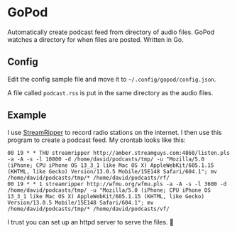 # GoPod
Automatically create podcast feed from directory of audio files. GoPod watches a directory for when files are posted. Written in Go.

## Config

Edit the config sample file and move it to `~/.config/gopod/config.json`.

A file called `podcast.rss` is put in the same directory as the audio files.

## Example

I use [StreamRipper](http://streamripper.sourceforge.net) to record radio stations on the internet. I then use this program to create a podcast feed. My crontab looks like this:

```
00 19 * * THU streamripper http://amber.streamguys.com:4860/listen.pls -a -A -s -l 10800 -d /home/david/podcasts/tmp/ -u "Mozilla/5.0 (iPhone; CPU iPhone OS 13_3_1 like Mac OS X) AppleWebKit/605.1.15 (KHTML, like Gecko) Version/13.0.5 Mobile/15E148 Safari/604.1"; mv /home/david/podcasts/tmp/* /home/david/podcasts/rf/
00 19 * * 1 streamripper http://wfmu.org/wfmu.pls -a -A -s -l 3600 -d /home/david/podcasts/tmp/ -u "Mozilla/5.0 (iPhone; CPU iPhone OS 13_3_1 like Mac OS X) AppleWebKit/605.1.15 (KHTML, like Gecko) Version/13.0.5 Mobile/15E148 Safari/604.1"; mv /home/david/podcasts/tmp/* /home/david/podcasts/vf/
```

I trust you can set up an httpd server to serve the files. 💪
